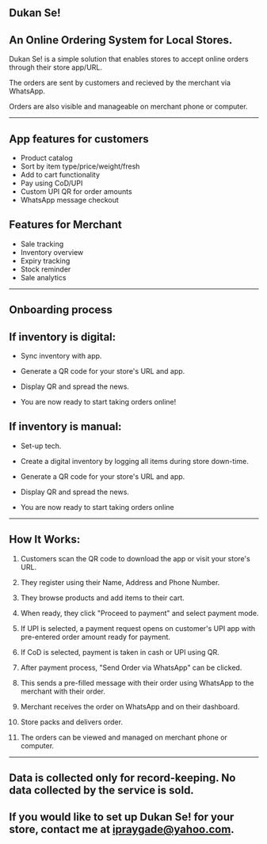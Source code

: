Dukan Se!
---------


An Online Ordering System for Local Stores.
-------------------------------------------

Dukan Se! is a simple solution that enables stores to accept online orders through their store app/URL. 

The orders are sent by customers and recieved by the merchant via WhatsApp.

Orders are also visible and manageable on merchant phone or computer.


_____________________________________________


App features for customers
---------------------------

- Product catalog
- Sort by item type/price/weight/fresh
- Add to cart functionality
- Pay using CoD/UPI
- Custom UPI QR for order amounts
- WhatsApp message checkout


Features for Merchant
----------------------

- Sale tracking
- Inventory overview
- Expiry tracking
- Stock reminder
- Sale analytics


_____________________________________________



Onboarding process
-------------------


 If inventory is digital:
---------------------------

- Sync inventory with app.

- Generate a QR code for your store's URL and app.

- Display QR and spread the news.

- You are now ready to start taking orders online!


If inventory is  manual:
-----------------------

- Set-up tech.

- Create a digital inventory by logging all items during store down-time.

- Generate a QR code for your store's URL and app.

- Display QR and spread the news.

- You are now ready to start taking orders online
  

_____________________________________________



How It Works:
--------------

1. Customers scan the QR code to download the app or visit your store's URL.

2. They register using their Name, Address and Phone Number.

3. They browse products and add items to their cart.

4. When ready, they click "Proceed to payment" and select payment mode.

5. If UPI is selected, a payment request opens on customer's UPI app with pre-entered order amount ready for payment.

6. If CoD is selected, payment is taken in cash or UPI using QR.

7. After payment process, "Send Order via WhatsApp" can be clicked.

8. This sends a pre-filled message with their order using WhatsApp to the merchant with their order.

9. Merchant receives the order on WhatsApp and on their dashboard.

10. Store packs and delivers order.

11. The orders can be viewed and managed on merchant phone or computer.

_____________________________________________

Data is collected only for record-keeping.
No data collected by the service is sold.
------------------------------------------


If you would like to set up Dukan Se! for your store, contact me at ipraygade@yahoo.com.
-------------------------------------------
